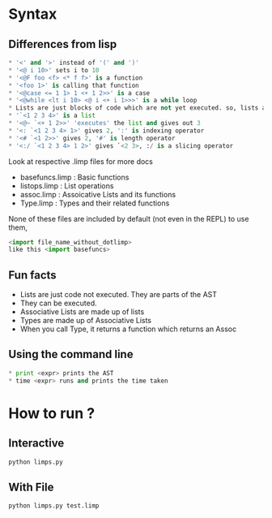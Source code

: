 # Syntax
## Differences from lisp 
```python
* '<' and '>' instead of '(' and ')'
* '<@ i 10>' sets i to 10
* '<@F foo <f> <* f f>' is a function
* '<foo 1>' is calling that function
* '<@case <= 1 1> 1 <+ 1 2>>' is a case
* '<@while <lt i 10> <@ i <+ i 1>>>' is a while loop
* Lists are just blocks of code which are not yet executed. so, lists are parts of asts
* '`<1 2 3 4>' is a list
* '<@~ `<+ 1 2>>' 'executes' the list and gives out 3
* '<: `<1 2 3 4> 1>' gives 2, ':' is indexing operator
* '<# `<1 2>>' gives 2, '#' is length operator
* '<:/ `<1 2 3 4> 1 2>' gives `<2 3>, :/ is a slicing operator
```

Look at respective .limp files for more docs
- basefuncs.limp : Basic functions
- listops.limp : List operations
- assoc.limp : Assoicative Lists and its functions
- Type.limp : Types and their related functions

None of these files are included by default (not even in the REPL) to use them,
```python
<import file_name_without_dotlimp>
like this <import basefuncs>
```

## Fun facts ##
* Lists are just code not executed. They are parts of the AST
* They can be executed.
* Associative Lists are made up of lists
* Types are made up of Associative Lists
* When you call Type, it returns a function which returns an Assoc

## Using the command line ##
```python
* print <expr> prints the AST
* time <expr> runs and prints the time taken
```
# How to run ? 

## Interactive
 ```bash
 python limps.py 
 ```
## With File
  ```bash
  python limps.py test.limp
  ```
